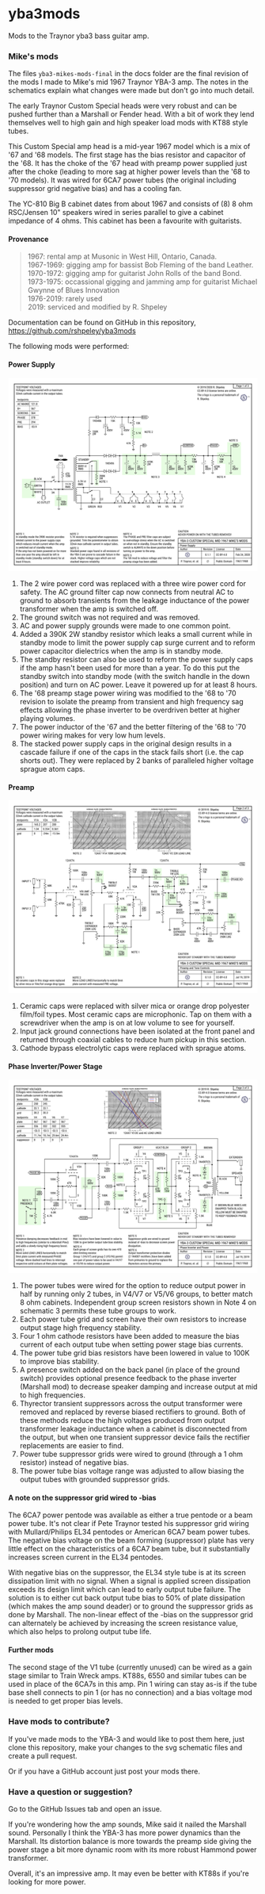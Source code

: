 # yba3mods
Mods to the Traynor yba3 bass guitar amp.

### Mike's mods
The files `yba3-mikes-mods-final` in the docs folder are the final revision of the mods I made to Mike's mid 1967 Traynor YBA-3 amp. The notes in the schematics explain what changes were made but don't go into much detail.

The early Traynor Custom Special heads were very robust and can be pushed further than a Marshall or Fender head. With a bit of work they lend themselves well to high gain and high speaker load mods with KT88 style tubes.

This Custom Special amp head is a mid-year 1967 model which is a mix of '67 and '68 models. The first stage has the bias resistor and capacitor of the '68. It has the choke of the '67 head with preamp power supplied just after the choke (leading to more sag at higher power levels than the '68 to '70 models). It was wired for 6CA7 power tubes (the original including suppressor grid negative bias) and has a cooling fan.

The YC-810 Big B cabinet dates from about 1967 and consists of (8) 8 ohm RSC/Jensen 10" speakers wired in series parallel to give a cabinet impedance of 4 ohms. This cabinet has been a favourite with guitarists. 

#### Provenance
> 1967: rental amp at Musonic in West Hill, Ontario, Canada.\
> 1967-1969: gigging amp for bassist Bob Fleming of the band Leather.\
> 1970-1972: gigging amp for guitarist John Rolls of the band Bond.\
> 1973-1975: occassional gigging and jamming amp for guitarist Michael Gwynne of Blues Innovation\
> 1976-2019: rarely used\
> 2019: serviced and modified by R. Shpeley

Documentation can be found on GitHub in this repository, https://github.com/rshpeley/yba3mods

The following mods were performed:

#### Power Supply

![yba3-mikes-mods-final-1](/docs/yba3-mikes-mods-final-1.svg)

1. The 2 wire power cord was replaced with a three wire power cord for safety. The AC ground filter cap now connects from neutral AC to ground to absorb transients from the leakage inductance of the power transformer when the amp is switched off.
2. The ground switch was not required and was removed.
3. AC and power supply grounds were made to one common point.
4. Added a 390K 2W standby resistor which leaks a small current while in standby mode to limit the power supply cap surge current and to reform power capacitor dielectrics when the amp is in standby mode. 
5. The standby resistor can also be used to reform the power supply caps if the amp hasn't been used for more than a year. To do this put the standby switch into standby mode (with the switch handle in the down position) and turn on AC power. Leave it powered up for at least 8 hours.
6. The '68 preamp stage power wiring was modified to the '68 to '70 revision to isolate the preamp from transient and high frequency sag effects allowing the phase inverter to be overdriven better at higher playing volumes. 
7. The power inductor of the '67 and the better filtering of the '68 to '70 power wiring makes for very low hum levels.
8. The stacked power supply caps in the original design results in a cascade failure if one of the caps in the stack fails short (i.e. the cap shorts out). They were replaced by 2 banks of paralleled higher voltage sprague atom caps.

#### Preamp 

![yba3-mikes-mods-final-2](/docs/yba3-mikes-mods-final-2.svg)

1. Ceramic caps were replaced with silver mica or orange drop polyester film/foil types. Most ceramic caps are microphonic. Tap on them with a screwdriver when the amp is on at low volume to see for yourself.
2. Input jack ground connections have been isolated at the front panel and returned through coaxial cables to reduce hum pickup in this section.
3. Cathode bypass electrolytic caps were replaced with sprague atoms.

#### Phase Inverter/Power Stage

![yba3-mikes-mods-final-3](/docs/yba3-mikes-mods-final-3.svg)

1. The power tubes were wired for the option to reduce output power in half by running only 2 tubes, in V4/V7 or V5/V6 groups, to better match 8 ohm cabinets. Independent group screen resistors shown in Note 4 on schematic 3 permits these tube groups to work.
2. Each power tube grid and screen have their own resistors to increase output stage high frequency stability.
3. Four 1 ohm cathode resistors have been added to measure the bias current of each output tube when setting power stage bias currents. 
4. The power tube grid bias resistors have been lowered in value to 100K to improve bias stability.
5. A presence switch added on the back panel (in place of the ground switch) provides optional presence feedback to the phase inverter (Marshall mod) to decrease speaker damping and increase output at mid to high frequencies. 
6. Thyrector transient suppressors across the output transformer were removed and replaced by reverse biased rectifiers to ground. Both of these methods reduce the high voltages produced from output transformer leakage inductance when a cabinet is disconnected from the output, but when one transient suppressor device fails the rectifier replacements are easier to find.
7. Power tube suppressor grids were wired to ground (through a 1 ohm resistor) instead of negative bias.
8. The power tube bias voltage range was adjusted to allow biasing the output tubes with grounded suppressor grids.

#### A note on the suppressor grid wired to -bias
The 6CA7 power pentode was available as either a true pentode or a beam power tube. It's not clear if Pete Traynor tested his suppressor grid wiring with Mullard/Philips EL34 pentodes or American 6CA7 beam power tubes. The negative bias voltage on the beam forming (suppressor) plate has very little effect on the characteristics of a 6CA7 beam tube, but it substantially increases screen current in the EL34 pentodes. 

With negative bias on the suppressor, the EL34 style tube is at its screen dissipation limit with no signal. When a signal is applied screen dissipation exceeds its design limit which can lead to early output tube failure. The solution is to either cut back output tube bias to 50% of plate dissipation (which makes the amp sound deader) or to ground the suppressor grids as done by Marshall. The non-linear effect of the -bias on the suppressor grid can alternately be achieved by increasing the screen resistance value, which also helps to prolong output tube life.

#### Further mods

The second stage of the V1 tube (currently unused) can be wired as a gain stage similar to Train Wreck amps. KT88s, 6550 and similar tubes can be used in place of the 6CA7s in this amp. Pin 1 wiring can stay as-is if the tube base shell connects to pin 1 (or has no connection) and a bias voltage mod is needed to get proper bias levels.

### Have mods to contribute?
If you've made mods to the YBA-3 and would like to post them here, just clone this repository, make your changes to the svg schematic files and create a pull request.

Or if you have a GitHub account just post your mods there.

### Have a question or suggestion?
Go to the GitHub Issues tab and open an issue.

If you're wondering how the amp sounds, Mike said it nailed the Marshall sound. Personally I think the YBA-3 has more power dynamics than the Marshall. Its distortion balance is more towards the preamp side giving the power stage a bit more dynamic room with its more robust Hammond power transformer. 

Overall, it's an impressive amp. It may even be better with KT88s if you're looking for more power.
